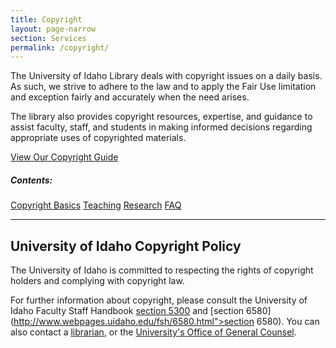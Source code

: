 ```yaml
---
title: Copyright 
layout: page-narrow
section: Services
permalink: /copyright/
---
```


The University of Idaho Library deals with copyright issues on a daily basis. 
As such, we strive to adhere to the law and to apply the Fair Use limitation and exception fairly and accurately when the need arises.

The library also provides copyright resources, expertise, and guidance to assist faculty, staff, and students in making informed decisions regarding appropriate uses of copyrighted materials.

<div class="text-center">
		<a href="guide.html" class="btn btn-secondary flex">View Our Copyright Guide</a>
		<h5 class="text-center py-auto">Contents:</h5>
		<a href="guide.html#basics" class="btn btn-secondary btn-sm my-2">Copyright Basics</a>
		<a href="guide.html#face" class="btn btn-secondary btn-sm my-2">Teaching</a>
		<a href="guide.html#authors" class="btn btn-secondary btn-sm my-2">Research</a>
		<a href="guide.html#faq" class="btn btn-secondary btn-sm my-2">FAQ</a>
</div>

-------

## University of Idaho Copyright Policy

The University of Idaho is committed to respecting the rights of copyright holders and complying with copyright law.

For further information about copyright, please consult the University of Idaho Faculty Staff Handbook [section 5300](http://www.webpages.uidaho.edu/fsh/5300.html) and [section 6580](http://www.webpages.uidaho.edu/fsh/6580.html">section 6580).
You can also contact a [librarian](libref@uidaho.edu), or the [University's Office of General Counsel](https://www.uidaho.edu/general-counsel).

